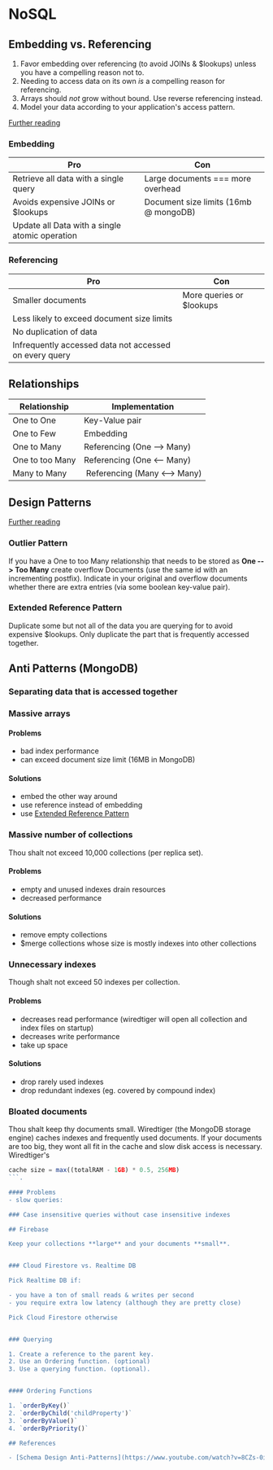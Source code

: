 # NoSQL


## Embedding vs. Referencing

1. Favor embedding over referencing (to avoid JOINs & $lookups) unless you have a compelling reason not to.
2. Needing to access data on its own *is* a compelling reason for referencing.
3. Arrays should *not* grow without bound. Use reverse referencing instead.
4. Model your data according to your application's access pattern.

[Further reading](https://www.mongodb.com/blog/post/6-rules-of-thumb-for-mongodb-schema-design-part-1)


### Embedding

| Pro | Con |
| --- | --- |
| Retrieve all data with a single query | Large documents === more overhead |
| Avoids expensive JOINs or $lookups | Document size limits (16mb @ mongoDB) |
| Update all Data with a single atomic operation |


### Referencing

| Pro | Con |
| --- | --- |
| Smaller documents | More queries or $lookups |
| Less likely to exceed document size limits |
| No duplication of data |
| Infrequently accessed data not accessed on every query |


## Relationships

| Relationship | Implementation |
| --- | --- |
| One to One | Key-Value pair |
| One to Few | Embedding |
| One to Many | Referencing (One --> Many) |
| One to too Many | Referencing (One <-- Many) |
| Many to Many | Referencing (Many <--> Many) |


## Design Patterns

[Further reading](https://www.mongodb.com/blog/post/building-with-patterns-a-summary)


### Outlier Pattern

If you have a One to too Many relationship that needs to be stored as **One --> Too Many** create overflow Documents (use the same id with an incrementing postfix). Indicate in your original and overflow documents whether there are extra entries (via some boolean key-value pair).

### Extended Reference Pattern

Duplicate some but not all of the data you are querying for to avoid expensive $lookups. Only duplicate the part that is frequently accessed together.


## Anti Patterns (MongoDB)

### Separating data that is accessed together

### Massive arrays

#### Problems
- bad index performance
- can exceed document size limit (16MB in MongoDB)

#### Solutions
- embed the other way around
- use reference instead of embedding
- use [Extended Reference Pattern](#Extended-Reference-Pattern)


### Massive number of collections

Thou shalt not exceed 10,000 collections (per replica set).

#### Problems
- empty and unused indexes drain resources
- decreased performance

#### Solutions
- remove empty collections
- $merge collections whose size is mostly indexes into other collections

### Unnecessary indexes

Though shalt not exceed 50 indexes per collection.

#### Problems
- decreases read performance (wiredtiger will open all collection and index files on startup)
- decreases write performance
- take up space

#### Solutions
- drop rarely used indexes
- drop redundant indexes (eg. covered by compound index)

### Bloated documents

Thou shalt keep thy documents small. Wiredtiger (the MongoDB storage engine) caches indexes and frequently used documents.
If your documents are too big, they wont all fit in the cache and slow disk access is necessary. Wiredtiger's
```javascript
cache size = max((totalRAM - 1GB) * 0.5, 256MB)
```.

#### Problems
- slow queries: 

### Case insensitive queries without case insensitive indexes

## Firebase

Keep your collections **large** and your documents **small**.


### Cloud Firestore vs. Realtime DB

Pick Realtime DB if:

- you have a ton of small reads & writes per second
- you require extra low latency (although they are pretty close)

Pick Cloud Firestore otherwise


### Querying

1. Create a reference to the parent key.
2. Use an Ordering function. (optional)
3. Use a querying function. (optional).


#### Ordering Functions

1. `orderByKey()`
2. `orderByChild('childProperty')`
3. `orderByValue()`
4. `orderByPriority()`

## References

- [Schema Design Anti-Patterns](https://www.youtube.com/watch?v=8CZs-0it9r4)
